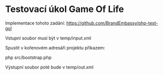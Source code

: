 # Testovací úkol Game Of Life

Implementace tohoto zadání: https://github.com/BrandEmbassy/php-test-gol

Vstupní soubor musí být v temp/input.xml

Spustit v kořenovém adresáři projektu příkazem:

php src/bootstrap.php

Výstupní soubor poté bude v temp/out.xml
